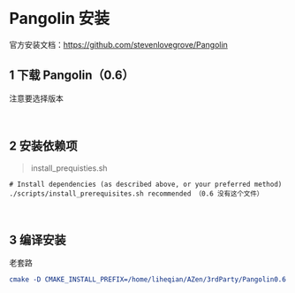 &emsp;
# Pangolin 安装
官方安装文档：https://github.com/stevenlovegrove/Pangolin

## 1 下载 Pangolin（0.6）
注意要选择版本

&emsp;
## 2 安装依赖项

>install_prequisties.sh


```
# Install dependencies (as described above, or your preferred method)
./scripts/install_prerequisites.sh recommended （0.6 没有这个文件）
```
&emsp;
## 3 编译安装
老套路
```cmake
cmake -D CMAKE_INSTALL_PREFIX=/home/liheqian/AZen/3rdParty/Pangolin0.6 ..
```
